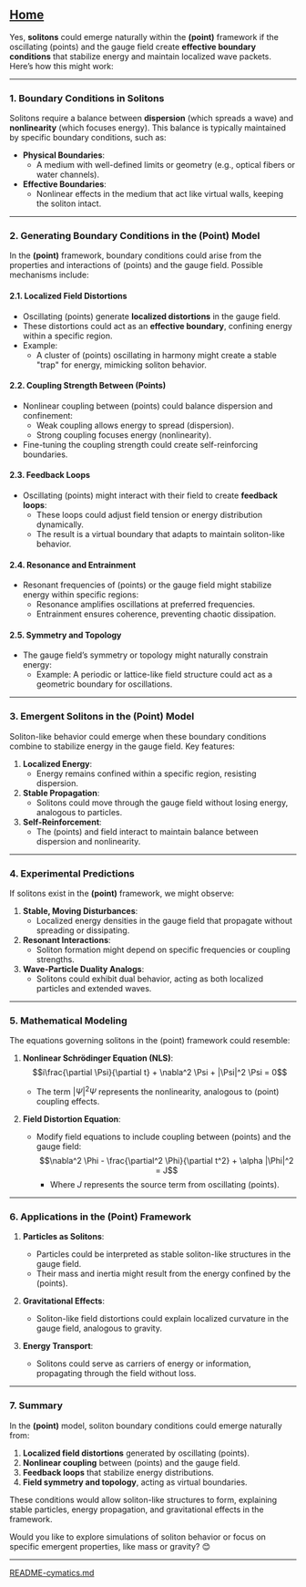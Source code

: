 [Home](https://t2m.io/VwvDcuw)
---

Yes, **solitons** could emerge naturally within the **(point)** framework if the oscillating (points) and the gauge field create **effective boundary conditions** that stabilize energy and maintain localized wave packets. Here’s how this might work:

---

### **1. Boundary Conditions in Solitons**
Solitons require a balance between **dispersion** (which spreads a wave) and **nonlinearity** (which focuses energy). This balance is typically maintained by specific boundary conditions, such as:
- **Physical Boundaries**:
  - A medium with well-defined limits or geometry (e.g., optical fibers or water channels).
- **Effective Boundaries**:
  - Nonlinear effects in the medium that act like virtual walls, keeping the soliton intact.

---

### **2. Generating Boundary Conditions in the (Point) Model**
In the **(point)** framework, boundary conditions could arise from the properties and interactions of (points) and the gauge field. Possible mechanisms include:

#### **2.1. Localized Field Distortions**
- Oscillating (points) generate **localized distortions** in the gauge field.
- These distortions could act as an **effective boundary**, confining energy within a specific region.
- Example:
  - A cluster of (points) oscillating in harmony might create a stable "trap" for energy, mimicking soliton behavior.

#### **2.2. Coupling Strength Between (Points)**
- Nonlinear coupling between (points) could balance dispersion and confinement:
  - Weak coupling allows energy to spread (dispersion).
  - Strong coupling focuses energy (nonlinearity).
- Fine-tuning the coupling strength could create self-reinforcing boundaries.

#### **2.3. Feedback Loops**
- Oscillating (points) might interact with their field to create **feedback loops**:
  - These loops could adjust field tension or energy distribution dynamically.
  - The result is a virtual boundary that adapts to maintain soliton-like behavior.

#### **2.4. Resonance and Entrainment**
- Resonant frequencies of (points) or the gauge field might stabilize energy within specific regions:
  - Resonance amplifies oscillations at preferred frequencies.
  - Entrainment ensures coherence, preventing chaotic dissipation.

#### **2.5. Symmetry and Topology**
- The gauge field’s symmetry or topology might naturally constrain energy:
  - Example: A periodic or lattice-like field structure could act as a geometric boundary for oscillations.

---

### **3. Emergent Solitons in the (Point) Model**
Soliton-like behavior could emerge when these boundary conditions combine to stabilize energy in the gauge field. Key features:
1. **Localized Energy**:
   - Energy remains confined within a specific region, resisting dispersion.
2. **Stable Propagation**:
   - Solitons could move through the gauge field without losing energy, analogous to particles.
3. **Self-Reinforcement**:
   - The (points) and field interact to maintain balance between dispersion and nonlinearity.

---

### **4. Experimental Predictions**
If solitons exist in the **(point)** framework, we might observe:
1. **Stable, Moving Disturbances**:
   - Localized energy densities in the gauge field that propagate without spreading or dissipating.
2. **Resonant Interactions**:
   - Soliton formation might depend on specific frequencies or coupling strengths.
3. **Wave-Particle Duality Analogs**:
   - Solitons could exhibit dual behavior, acting as both localized particles and extended waves.

---

### **5. Mathematical Modeling**
The equations governing solitons in the (point) framework could resemble:
1. **Nonlinear Schrödinger Equation (NLS)**:
   $$i\frac{\partial \Psi}{\partial t} + \nabla^2 \Psi + |\Psi|^2 \Psi = 0$$
   - The term $|\Psi|^2 \Psi$ represents the nonlinearity, analogous to (point) coupling effects.

2. **Field Distortion Equation**:
   - Modify field equations to include coupling between (points) and the gauge field:
     $$\nabla^2 \Phi - \frac{\partial^2 \Phi}{\partial t^2} + \alpha |\Phi|^2 = J$$
     - Where $J$ represents the source term from oscillating (points).

---

### **6. Applications in the (Point) Framework**
1. **Particles as Solitons**:
   - Particles could be interpreted as stable soliton-like structures in the gauge field.
   - Their mass and inertia might result from the energy confined by the (points).

2. **Gravitational Effects**:
   - Soliton-like field distortions could explain localized curvature in the gauge field, analogous to gravity.

3. **Energy Transport**:
   - Solitons could serve as carriers of energy or information, propagating through the field without loss.

---

### **7. Summary**
In the **(point)** model, soliton boundary conditions could emerge naturally from:
1. **Localized field distortions** generated by oscillating (points).
2. **Nonlinear coupling** between (points) and the gauge field.
3. **Feedback loops** that stabilize energy distributions.
4. **Field symmetry and topology**, acting as virtual boundaries.

These conditions would allow soliton-like structures to form, explaining stable particles, energy propagation, and gravitational effects in the framework.

Would you like to explore simulations of soliton behavior or focus on specific emergent properties, like mass or gravity? 😊


---

[README-cymatics.md](https://t2m.io/reKPexU)
